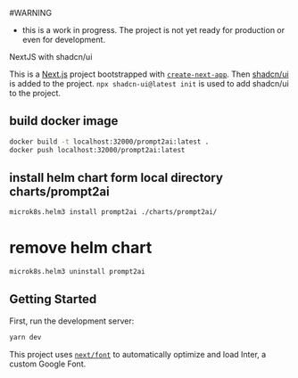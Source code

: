 #WARNING 
* this is a work in progress. The project is not yet ready for production or even for development.


NextJS with shadcn/ui 

This is a [Next.js](https://nextjs.org/) project bootstrapped with [`create-next-app`](https://github.com/vercel/next.js/tree/canary/packages/create-next-app).
Then [shadcn/ui](https://ui.shadcn.com/) is added to the project. `npx shadcn-ui@latest init` is used to add shadcn/ui to the project.

## build docker image
```bash
docker build -t localhost:32000/prompt2ai:latest .
docker push localhost:32000/prompt2ai:latest
```

## install helm chart form local directory charts/prompt2ai
```bash
microk8s.helm3 install prompt2ai ./charts/prompt2ai/
```
# remove helm chart
```bash
microk8s.helm3 uninstall prompt2ai
```

## Getting Started

First, run the development server:

```bash
yarn dev
```


This project uses [`next/font`](https://nextjs.org/docs/basic-features/font-optimization) to automatically optimize and load Inter, a custom Google Font.



